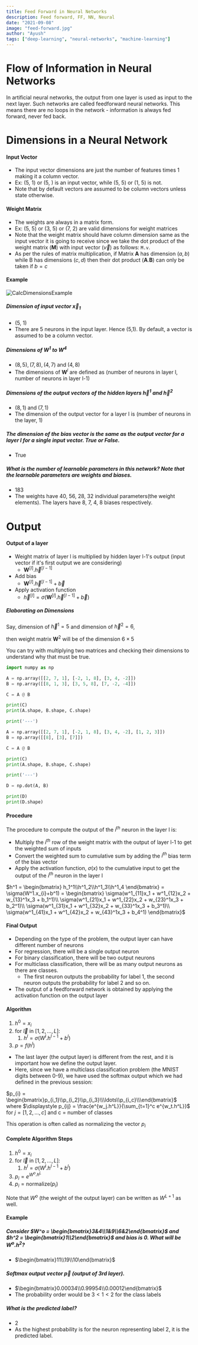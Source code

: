 ```yaml
---
title: Feed Forward in Neural Networks
description: Feed forward, FF, NN, Neural
date: "2021-09-08"
image: "feed-forward.jpg"
author: "Ayush"
tags: ["deep-learning", "neural-networks", "machine-learning"]
---
```


# Flow of Information in Neural Networks
In artificial neural networks, the output from one layer is used as input to the next layer. Such networks are called feedforward neural networks. This means there are no loops in the network - information is always fed forward, never fed back.

# Dimensions in a Neural Network
#### Input Vector
- The input vector dimensions are just the number of features times 1 making it a column vector.
- Ex: (5, 1) or (5, ) is an input vector, while (5, 5) or (1, 5) is not.
- Note that by default vectors are assumed to be column vectors unless state otherwise.

#### Weight Matrix
- The weights are always in a matrix form.
- Ex: (5, 5) or (3, 5) or (7, 2) are valid dimensions for weight matrices
- Note that the weight matrix should have column dimension same as the input vector it is going to receive since we take the dot product of the weight matrix ($\mathbf M$) with input vector ($\vec v$) as follows: `M.v`. 
- As per the rules of matrix multiplication, if Matrix $\mathbf A$ has dimension $(a, b)$ while B has dimensions $(c, d)$ then their dot product $(\mathbf A . \mathbf B)$ can only be taken if $b = c$

#### Example
![CalcDimensionsExample](example_calc_dimensions.png)

##### Dimension of input vector $\vec x_1$
- (5, 1)
- There are 5 neurons in the input layer. Hence (5,1). By default, a vector is assumed to be a column vector.

##### Dimensions of $\mathbf W^1\; \text{to}\; \mathbf W^4$
- $(8, 5), (7, 8), (4,7)\; \text{and}\; (4,8)$
- The dimensions of $\mathbf W^l$ are defined as (number of neurons in layer l, number of neurons in layer l-1)

##### Dimensions of the output vectors of the hidden layers $\vec h^1$ and $\vec h^2$
- $(8,1)\;\text{and}\;(7,1)$
- The dimension of the output vector for a layer l is (number of neurons in the layer, 1)

##### The dimension of the bias vector is the same as the output vector for a layer l for a single input vector. True or False.
- True

##### What is the number of learnable parameters in this network? Note that the learnable parameters are weights and biases.
- 183
- The weights have 40, 56, 28, 32 individual parameters(the weight elements). The layers have 8, 7, 4, 8 biases respectively.

# Output

#### Output of a layer
- Weight matrix of layer l is multiplied by hidden layer l-1's output (input vector if it's first output we are considering)
  - $\mathbf W^{[l]}.\vec h^{[l-1]}$
- Add bias
  - $\mathbf W^{[l]}.\vec h^{[l-1]} + \vec b$
- Apply activation function
  - $\vec h^{[l]} = \sigma(\mathbf W^{[l]}.\vec h^{[l-1]} + \vec b)$

##### Elaborating on Dimensions
Say, dimension of $\vec h^1 = 5$ and dimension of $\vec h^2 = 6$, 

then weight matrix $\mathbf W^2$ will be of the dimension $6 \times 5$

You can try with multiplying two matrices and checking their dimensions to understand why that must be true.

```py heading="Matrix multiplication"
import numpy as np

A = np.array([[2, 7, 1], [-2, 1, 8], [3, 4, -2]])
B = np.array([[8, 1, 3], [3, 5, 8], [7, -2, -4]])

C = A @ B

print(C)
print(A.shape, B.shape, C.shape)

print('---')

A = np.array([[2, 7, 1], [-2, 1, 8], [3, 4, -2], [1, 2, 3]])
B = np.array([[8], [3], [7]])

C = A @ B

print(C)
print(A.shape, B.shape, C.shape)

print('---')

D = np.dot(A, B)

print(D)
print(D.shape)
```

#### Procedure
The procedure to compute the output of the $i^{th}$ neuron in the layer l is:
- Multiply the $i^{th}$ row of the weight matrix with the output of layer l-1 to get the weighted sum of inputs
- Convert the weighted sum to cumulative sum by adding the $i^{th}$
 bias term of the bias vector 
- Apply the activation function, $\sigma(x)$ to the cumulative input to get the output of the $i^{th}$ neuron in the layer l

$h^1 = \begin{bmatrix}
h_1^1\\h^1_2\\h^1_3\\h^1_4
\end{bmatrix} = 
\sigma(W^1.x_{i}+b^1) = \begin{bmatrix}
\sigma(w^1_{11}x_1 + w^1_{12}x_2 + w_{13}^1x_3 + b_1^1)\\
\sigma(w^1_{21}x_1 + w^1_{22}x_2 + w_{23}^1x_3 + b_2^1)\\
\sigma(w^1_{31}x_1 + w^1_{32}x_2 + w_{33}^1x_3 + b_3^1)\\
\sigma(w^1_{41}x_1 + w^1_{42}x_2 + w_{43}^1x_3 + b_4^1)
\end{bmatrix}$

#### Final Output
- Depending on the type of the problem, the output layer can have different number of neurons
- For regression, there will be a single output neuron
- For binary classification, there will be two output neurons
- For multiclass classification, there will be as many output neurons as there are classes. 
  - The first neuron outputs the probability for label 1, the second neuron outputs the probability for label 2 and so on.
- The output of a feedforward network is obtained by applying the activation function on the output layer

#### Algorithm
1. $h^0 = x_{i}$
2. for $\vec l$ in $[1, 2, \ldots, L]:$
    1. $h^l = \sigma(W^l.h^{l-1} + b^l)$
3. $p = f(h^l)$

- The last layer (the output layer) is different from the rest, and it is important how we define the output layer. 
- Here, since we have a multiclass classification problem (the MNIST digits between 0-9), we have used the softmax output which we had defined in the previous session:

$p_{i} = \begin{bmatrix}p_{i_1}\\p_{i_2}\\p_{i_3}\\\ldots\\p_{i_c}\\\end{bmatrix}$ where $\displaystyle p_{ij} = \frac{e^{w_j.h^L}}{\sum_{t=1}^c e^{w_t.h^L}}$ for $j = [1,2,...,c]$ and c = number of classes

This operation is often called as normalizing the vector $p_i$

#### Complete Algorithm Steps
1. $h^0 = x_{i}$
2. for $\vec l$ in $[1, 2, \ldots, L]:$
    1. $h^l = \sigma(W^l.h^{l-1} + b^l)$
3. $p_i = e^{W^o.h^L}$
4. $p_i = \text{normalize}(p_{i})$

Note that $W^o$ (the weight of the output layer) can be written as $W^{L+1}$ as well.

#### Example
##### Consider $W^o = \begin{bmatrix}3&4\\1&9\\6&2\end{bmatrix}$ and $h^2 = \begin{bmatrix}1\\2\end{bmatrix}$ and bias is 0. What will be $W^o.h^2$?
- $\begin{bmatrix}11\\19\\10\end{bmatrix}$

##### Softmax output vector $\vec p$ (output of 3rd layer).
- $\begin{bmatrix}0.00034\\0.99954\\0.00012\end{bmatrix}$
- The probability order would be $3<1<2$ for the class labels
>

##### What is the predicted label?
- 2
- As the highest probability is for the neuron representing label 2, it is the predicted label.


